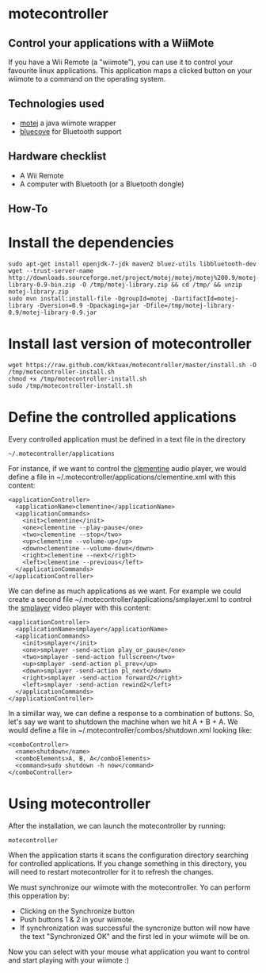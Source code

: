 motecontroller
==============

Control your applications with a WiiMote
---------------------------------------------------

If you have a Wii Remote (a "wiimote"), you can use it to control your favourite linux applications. This application maps a clicked button  on your wiimote to a command on the operating system. 

Technologies used
-----------------

 * [motej](http://motej.sourceforge.net/) a java wiimote wrapper
 * [bluecove](http://bluecove.org/) for Bluetooth support  

Hardware checklist
-----------------

 * A Wii Remote
 * A computer with Bluetooth (or a Bluetooth dongle)

How-To
----------

# Install the dependencies

    sudo apt-get install openjdk-7-jdk maven2 bluez-utils libbluetooth-dev
    wget --trust-server-name http://downloads.sourceforge.net/project/motej/motej/motej%200.9/motej-library-0.9-bin.zip -O /tmp/motej-library.zip && cd /tmp/ && unzip motej-library.zip
    sudo mvn install:install-file -DgroupId=motej -DartifactId=motej-library -Dversion=0.9 -Dpackaging=jar -Dfile=/tmp/motej-library-0.9/motej-library-0.9.jar

# Install last version of motecontroller

    wget https://raw.github.com/kktuax/motecontroller/master/install.sh -O /tmp/motecontroller-install.sh
    chmod +x /tmp/motecontroller-install.sh
    sudo /tmp/motecontroller-install.sh

# Define the controlled applications

Every controlled application must be defined in a text file in the directory
    
    ~/.motecontroller/applications
    
For instance, if we want to control the [clementine](http://www.clementine-player.org/) audio player, we would define a file in ~/.motecontroller/applications/clementine.xml with this content:

    <applicationController>
      <applicationName>clementine</applicationName>
      <applicationCommands>
        <init>clementine</init>
        <one>clementine --play-pause</one>
        <two>clementine --stop</two>
        <up>clementine --volume-up</up>
        <down>clementine --volume-down</down>
        <right>clementine --next</right>
        <left>clementine --previous</left>
      </applicationCommands>
    </applicationController>

We can define as much applications as we want. For example we could create a second file ~/.motecontroller/applications/smplayer.xml to control the [smplayer](http://smplayer.sourceforge.net/) video player with this content:

    <applicationController>
      <applicationName>smplayer</applicationName>
      <applicationCommands>
        <init>smplayer</init>
        <one>smplayer -send-action play_or_pause</one>
        <two>smplayer -send-action fullscreen</two>
        <up>smplayer -send-action pl_prev</up>
        <down>smplayer -send-action pl_next</down>
        <right>smplayer -send-action forward2</right>
        <left>smplayer -send-action rewind2</left>
      </applicationCommands>
    </applicationController>

In a simillar way, we can define a response to a combination of buttons. So, let's say we want to shutdown the machine when we hit A + B + A. We would define a file in ~/.motecontroller/combos/shutdown.xml looking like:

    <comboController>
      <name>shutdown</name>
      <comboElements>A, B, A</comboElements>
      <command>sudo shutdown -h now</command>
    </comboController>

# Using motecontroller

After the installation, we can launch the motecontroller by running:

    motecontroller
    
When the application starts it scans the configuration directory searching for controlled applications. If you change something in this directory, you will need to restart motecontroller for it to refresh the changes.

We must synchronize our wiimote with the motecontroller. Yo can perform this opperation by:

 * Clicking on the Synchronize button
 * Push buttons 1 & 2 in your wiimote.
 * If synchronization was successful the syncronize button will now have the text "Synchronized OK" and the first led in your wiimote will be on.
 
Now you can select with your mouse what application you want to control and start playing with your wiimote :)

